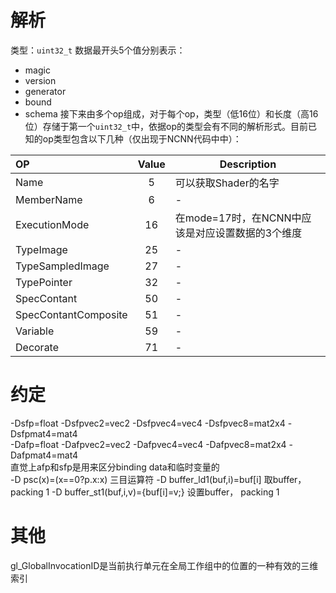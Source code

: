 # 解析
类型：`uint32_t`
数据最开头5个值分别表示：
 - magic 
 - version 
 - generator 
 - bound 
 - schema
接下来由多个op组成，对于每个op，类型（低16位）和长度（高16位）存储于第一个`uint32_t`中，依据op的类型会有不同的解析形式。目前已知的op类型包含以下几种（仅出现于NCNN代码中中）：   

|**OP**|**Value**|**Description**|
|:---|:---:|---|
|Name|5|可以获取Shader的名字|
|MemberName|6|-|
|ExecutionMode|16|在mode=17时，在NCNN中应该是对应设置数据的3个维度|
|TypeImage|25|-|
|TypeSampledImage|27|-|
|TypePointer|32|-|
|SpecContant|50|-|
|SpecContantComposite|51|-|
|Variable|59|-|
|Decorate|71|-|

# 约定
-Dsfp=float -Dsfpvec2=vec2 -Dsfpvec4=vec4 -Dsfpvec8=mat2x4 -Dsfpmat4=mat4  
-Dafp=float -Dafpvec2=vec2 -Dafpvec4=vec4 -Dafpvec8=mat2x4 -Dafpmat4=mat4  
直觉上afp和sfp是用来区分binding data和临时变量的   
-D psc(x)=(x==0?p.x:x) 三目运算符
-D buffer_ld1(buf,i)=buf[i] 取buffer，packing 1
-D buffer_st1(buf,i,v)={buf[i]=v;} 设置buffer， packing 1

# 其他
gl_GlobalInvocationID是当前执行单元在全局工作组中的位置的一种有效的三维索引


